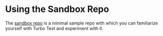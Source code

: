 # Using the Sandbox Repo

The [sandbox repo](https://github.com/turbotest/sandbox) is a minimal sample repo with which you can familiarize yourself with Turbo Test and experiment with it.
 